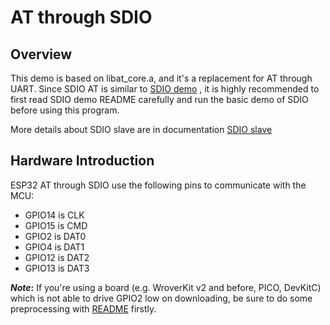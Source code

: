 # AT through SDIO

## Overview
This demo is based on libat_core.a, and it's a replacement for AT through UART. Since SDIO AT  is similar to [SDIO demo](https://github.com/espressif/esp-idf/tree/master/examples/peripherals/sdio) , it is highly recommended to first read SDIO demo README carefully and run the basic demo of SDIO before using this program.

More details about SDIO slave are in documentation [SDIO slave](https://docs.espressif.com/projects/esp-idf/en/latest/api-reference/peripherals/sdio_slave.html)

## Hardware Introduction
ESP32 AT through SDIO use the following pins to communicate with the MCU:  

- GPIO14 is CLK
- GPIO15 is CMD
- GPIO2  is DAT0
- GPIO4  is DAT1
- GPIO12 is DAT2
- GPIO13 is DAT3

***Note*:** If you're using a board (e.g. WroverKit v2 and before, PICO, DevKitC) which is not able to drive GPIO2 low on downloading, be sure to do some preprocessing with [README](https://github.com/espressif/esp-idf/blob/master/examples/peripherals/sdio/README.md) firstly.